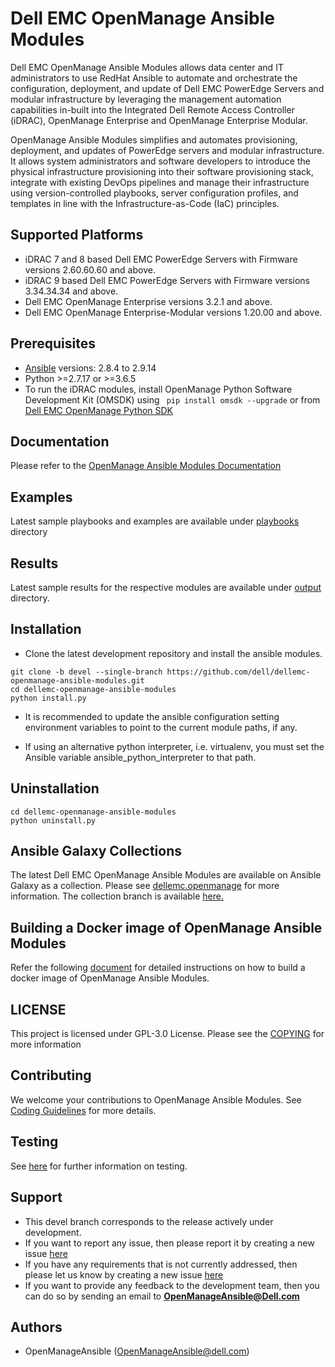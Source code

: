 # Dell EMC OpenManage Ansible Modules

Dell EMC OpenManage Ansible Modules allows data center and IT administrators to use RedHat Ansible to automate and orchestrate the configuration, deployment, and update of Dell EMC PowerEdge Servers and modular infrastructure by leveraging the management automation capabilities in-built into the Integrated Dell Remote Access Controller (iDRAC), OpenManage Enterprise and OpenManage Enterprise Modular.

OpenManage Ansible Modules simplifies and automates provisioning, deployment, and updates of PowerEdge servers and modular infrastructure. It allows system administrators and software developers to introduce the physical infrastructure provisioning into their software provisioning stack, integrate with existing DevOps pipelines and manage their infrastructure using version-controlled playbooks, server configuration profiles, and templates in line with the Infrastructure-as-Code (IaC) principles.

## Supported Platforms
  * iDRAC 7 and 8 based Dell EMC PowerEdge Servers with Firmware versions 2.60.60.60 and above.
  * iDRAC 9 based Dell EMC PowerEdge Servers with Firmware versions 3.34.34.34 and above.
  * Dell EMC OpenManage Enterprise versions 3.2.1 and above.
  * Dell EMC OpenManage Enterprise-Modular versions 1.20.00 and above.

## Prerequisites
  * [Ansible](https://github.com/ansible/ansible) versions: 2.8.4 to 2.9.14
  * Python >=2.7.17 or >=3.6.5
  * To run the iDRAC modules, install OpenManage Python Software Development
   Kit (OMSDK) using ``` pip install omsdk --upgrade``` or from 
   [Dell EMC OpenManage Python SDK](https://github.com/dell/omsdk)

## Documentation
Please refer to the [OpenManage Ansible Modules Documentation](./guides)

## Examples
Latest sample playbooks and examples are available under [playbooks](./playbooks) directory

## Results
Latest sample results for the respective modules are available under [output](./output) directory.

## Installation

  * Clone the latest development repository and install the ansible modules.
  ```
  git clone -b devel --single-branch https://github.com/dell/dellemc-openmanage-ansible-modules.git
  cd dellemc-openmanage-ansible-modules
  python install.py
  ```

  * It is recommended to update the ansible configuration setting environment variables to point to the current module paths, if any.

  * If using an alternative python interpreter, i.e. virtualenv, you must set the Ansible variable ansible_python_interpreter to that path.

## Uninstallation

```
cd dellemc-openmanage-ansible-modules
python uninstall.py
```

## Ansible Galaxy Collections
The latest Dell EMC OpenManage Ansible Modules are available on Ansible
 Galaxy as a collection. Please see [dellemc.openmanage](https://galaxy.ansible.com/dellemc/openmanage)
 for more information. The collection branch is available [here.](https://github.com/dell/dellemc-openmanage-ansible-modules/tree/collections)

## Building a Docker image of OpenManage Ansible Modules
Refer the following [document](./docker/README.md) for detailed instructions on how to build a docker image of OpenManage Ansible Modules.

## LICENSE
This project is licensed under GPL-3.0 License. Please see the [COPYING](
./COPYING.md) for more information


## Contributing
We welcome your contributions to OpenManage Ansible Modules. See [Coding Guidelines](./CODING_GUIDELINES.md) for more details.

## Testing
See [here](test/README.md) for further information on testing.

## Support
  * This devel branch corresponds to the release actively under development.
  * If you want to report any issue, then please report it by creating a new issue [here](https://github.com/dell/dellemc-openmanage-ansible-modules/issues)
  * If you have any requirements that is not currently addressed, then please let us know by creating a new issue [here](https://github.com/dell/dellemc-openmanage-ansible-modules/issues)
  * If you want to provide any feedback to the development team, then you can do so by sending an email to **OpenManageAnsible@Dell.com**

## Authors
  * OpenManageAnsible (OpenManageAnsible@dell.com)
